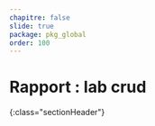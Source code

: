 ```yaml
---
chapitre: false
slide: true
package: pkg_global
order: 100
---
```


# Rapport : lab crud
{:class="sectionHeader"}

<!-- new slide -->